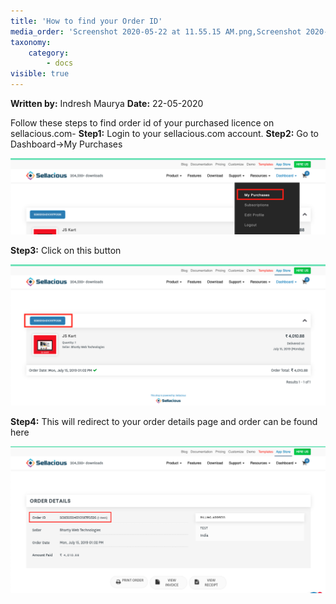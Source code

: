 ```yaml
---
title: 'How to find your Order ID'
media_order: 'Screenshot 2020-05-22 at 11.55.15 AM.png,Screenshot 2020-05-22 at 11.56.11 AM.png'
taxonomy:
    category:
        - docs
visible: true
---
```


**Written by:** Indresh Maurya
**Date:** 22-05-2020

Follow these steps to find order id of your purchased licence on sellacious.com-
**Step1:** Login to your sellacious.com account.
**Step2:** Go to Dashboard->My Purchases

![](Screenshot%202020-05-22%20at%2011.55.15%20AM.png)

**Step3:** Click on this button 

![](Screenshot%202020-05-22%20at%2011.56.11%20AM.png)

**Step4:** This will redirect to your order details page and order can be found here

![](Screenshot%202020-05-22%20at%2012.06.44%20PM.png)